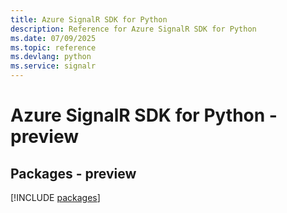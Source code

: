 ```yaml
---
title: Azure SignalR SDK for Python
description: Reference for Azure SignalR SDK for Python
ms.date: 07/09/2025
ms.topic: reference
ms.devlang: python
ms.service: signalr
---
```

# Azure SignalR SDK for Python - preview
## Packages - preview
[!INCLUDE [packages](signalr-index.md)]